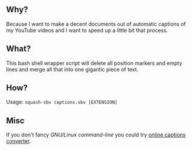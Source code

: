 ## Why?

Because I want to make a decent documents out of automatic captions of my YouTube videos and I want to speed up a little bit that process.

## What?

This bash shell wrapper script will delete all position markers and empty lines and merge all that into one gigantic piece of text.

## How?

Usage: `squash-sbv captions.sbv [EXTENSION]`

## Misc

If you don't fancy *GNU/Linux command-line* you could try [online captions converter](http://captionsconverter.com/ "Captions Converter").
